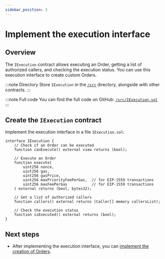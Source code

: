 ```yaml
---
sidebar_position: 3
---
```


# Implement the execution interface

## Overview

The `IExecution` contract allows executing an Order, getting a list of authorized callers, and checking the execution status. You can use this execution interface to create custom Orders.

:::note Directory
Store `IExecution` in the [`/src`](https://github.com/warden-protocol/wardenprotocol/blob/main/solidity/orders/src) directory, alongside with other contracts.
:::

:::note Full code
You can find the full code on GitHub: [`/src/IExecution.sol`](https://github.com/warden-protocol/wardenprotocol/blob/main/solidity/orders/src/IExecution.sol)
:::

## Create the `IExecution` contract

Implement the execution interface in a file `IExecution.sol`:

```solidity title="/src/IExecution.sol"
interface IExecution {
    // Check if an Order can be executed
    function canExecute() external view returns (bool);
    
    // Execute an Order
    function execute(
        uint256 nonce,
        uint256 gas,
        uint256 gasPrice,
        uint256 maxPriorityFeePerGas,  // for EIP-1559 transactions
        uint256 maxFeePerGas           // for EIP-1559 transactions
    ) external returns (bool, bytes32);
    
    // Get a list of authorized callers
    function callers() external returns (Caller[] memory callersList);
    
    // Check the execution status
    function isExecuted() external returns (bool);
}
```

## Next steps

- After implementing the execution interface, you can [implement the creation of Orders](implement-the-creation-of-orders).
